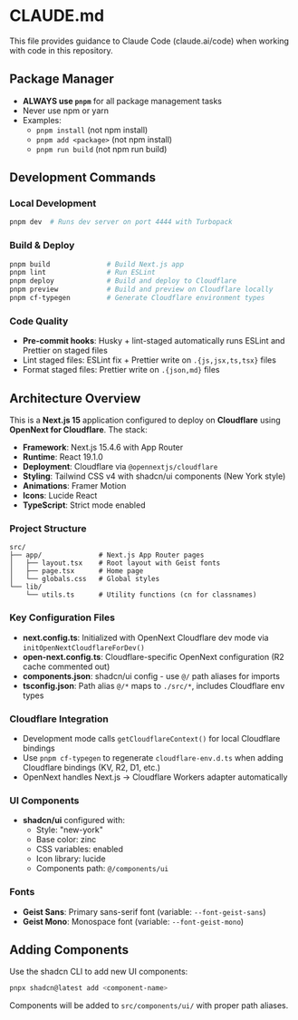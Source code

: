# CLAUDE.md

This file provides guidance to Claude Code (claude.ai/code) when working with code in this repository.

## Package Manager

- **ALWAYS use `pnpm`** for all package management tasks
- Never use npm or yarn
- Examples:
  - `pnpm install` (not npm install)
  - `pnpm add <package>` (not npm install)
  - `pnpm run build` (not npm run build)

## Development Commands

### Local Development
```bash
pnpm dev  # Runs dev server on port 4444 with Turbopack
```

### Build & Deploy
```bash
pnpm build              # Build Next.js app
pnpm lint               # Run ESLint
pnpm deploy             # Build and deploy to Cloudflare
pnpm preview            # Build and preview on Cloudflare locally
pnpm cf-typegen         # Generate Cloudflare environment types
```

### Code Quality
- **Pre-commit hooks**: Husky + lint-staged automatically runs ESLint and Prettier on staged files
- Lint staged files: ESLint fix + Prettier write on `.{js,jsx,ts,tsx}` files
- Format staged files: Prettier write on `.{json,md}` files

## Architecture Overview

This is a **Next.js 15** application configured to deploy on **Cloudflare** using **OpenNext for Cloudflare**. The stack:

- **Framework**: Next.js 15.4.6 with App Router
- **Runtime**: React 19.1.0
- **Deployment**: Cloudflare via `@opennextjs/cloudflare`
- **Styling**: Tailwind CSS v4 with shadcn/ui components (New York style)
- **Animations**: Framer Motion
- **Icons**: Lucide React
- **TypeScript**: Strict mode enabled

### Project Structure

```
src/
├── app/              # Next.js App Router pages
│   ├── layout.tsx    # Root layout with Geist fonts
│   ├── page.tsx      # Home page
│   └── globals.css   # Global styles
└── lib/
    └── utils.ts      # Utility functions (cn for classnames)
```

### Key Configuration Files

- **next.config.ts**: Initialized with OpenNext Cloudflare dev mode via `initOpenNextCloudflareForDev()`
- **open-next.config.ts**: Cloudflare-specific OpenNext configuration (R2 cache commented out)
- **components.json**: shadcn/ui config - use `@/` path aliases for imports
- **tsconfig.json**: Path alias `@/*` maps to `./src/*`, includes Cloudflare env types

### Cloudflare Integration

- Development mode calls `getCloudflareContext()` for local Cloudflare bindings
- Use `pnpm cf-typegen` to regenerate `cloudflare-env.d.ts` when adding Cloudflare bindings (KV, R2, D1, etc.)
- OpenNext handles Next.js → Cloudflare Workers adapter automatically

### UI Components

- **shadcn/ui** configured with:
  - Style: "new-york"
  - Base color: zinc
  - CSS variables: enabled
  - Icon library: lucide
  - Components path: `@/components/ui`

### Fonts

- **Geist Sans**: Primary sans-serif font (variable: `--font-geist-sans`)
- **Geist Mono**: Monospace font (variable: `--font-geist-mono`)

## Adding Components

Use the shadcn CLI to add new UI components:
```bash
pnpx shadcn@latest add <component-name>
```

Components will be added to `src/components/ui/` with proper path aliases.
